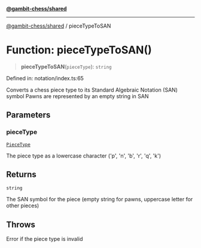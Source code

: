 [**@gambit-chess/shared**](../README.md)

***

[@gambit-chess/shared](../globals.md) / pieceTypeToSAN

# Function: pieceTypeToSAN()

> **pieceTypeToSAN**(`pieceType`): `string`

Defined in: notation/index.ts:65

Converts a chess piece type to its Standard Algebraic Notation (SAN) symbol
Pawns are represented by an empty string in SAN

## Parameters

### pieceType

[`PieceType`](../type-aliases/PieceType.md)

The piece type as a lowercase character ('p', 'n', 'b', 'r', 'q', 'k')

## Returns

`string`

The SAN symbol for the piece (empty string for pawns, uppercase letter for other pieces)

## Throws

Error if the piece type is invalid
